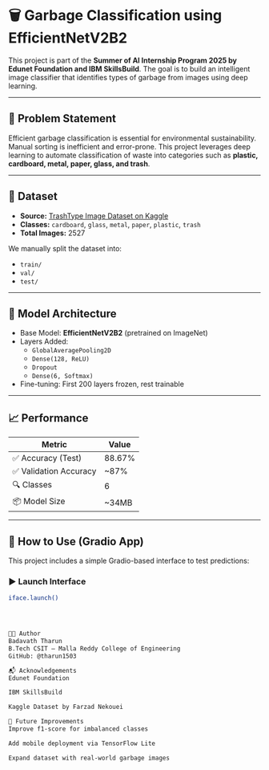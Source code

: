 # 🗑️ Garbage Classification using EfficientNetV2B2

This project is part of the **Summer of AI Internship Program 2025 by Edunet Foundation and IBM SkillsBuild**. The goal is to build an intelligent image classifier that identifies types of garbage from images using deep learning.

---

## 📌 Problem Statement

Efficient garbage classification is essential for environmental sustainability. Manual sorting is inefficient and error-prone. This project leverages deep learning to automate classification of waste into categories such as **plastic, cardboard, metal, paper, glass, and trash**.

---

## 📂 Dataset

- **Source:** [TrashType Image Dataset on Kaggle](https://www.kaggle.com/datasets/farzadnekouei/trash-type-image-dataset)
- **Classes:** `cardboard`, `glass`, `metal`, `paper`, `plastic`, `trash`
- **Total Images:** 2527

We manually split the dataset into:
- `train/`
- `val/`
- `test/`

---

## 🧠 Model Architecture

- Base Model: **EfficientNetV2B2** (pretrained on ImageNet)
- Layers Added:
  - `GlobalAveragePooling2D`
  - `Dense(128, ReLU)`
  - `Dropout`
  - `Dense(6, Softmax)`
- Fine-tuning: First 200 layers frozen, rest trainable

---

## 📈 Performance

| Metric       | Value     |
|--------------|-----------|
| ✅ Accuracy (Test) | 88.67%    |
| ✅ Validation Accuracy | ~87%    |
| 🔍 Classes | 6         |
| 📦 Model Size | ~34MB    |

---

## 🚀 How to Use (Gradio App)

This project includes a simple Gradio-based interface to test predictions:

### ▶️ Launch Interface

```bash
iface.launch()




👨‍💻 Author
Badavath Tharun
B.Tech CSIT – Malla Reddy College of Engineering
GitHub: @tharun1503

📬 Acknowledgements
Edunet Foundation

IBM SkillsBuild

Kaggle Dataset by Farzad Nekouei

🏁 Future Improvements
Improve f1-score for imbalanced classes

Add mobile deployment via TensorFlow Lite

Expand dataset with real-world garbage images

